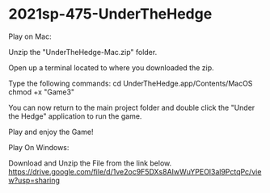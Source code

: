 # 2021sp-475-UnderTheHedge

Play on Mac:

Unzip the "UnderTheHedge-Mac.zip" folder.

Open up a terminal located to where you downloaded the zip.

Type the following commands: cd UnderTheHedge.app/Contents/MacOS chmod +x "Game3"

You can now return to the main project folder and double click the "Under the Hedge" application to run the game.

Play and enjoy the Game!


Play On Windows:

Download and Unzip the File from the link below.
https://drive.google.com/file/d/1ve2oc9F5DXs8AIwWuYPEOl3al9PctqPc/view?usp=sharing
